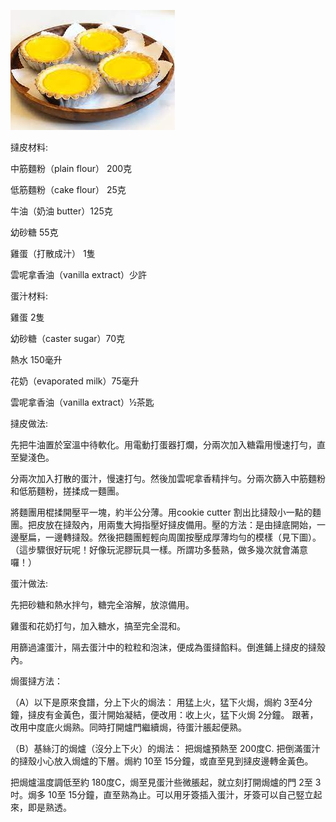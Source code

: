 ![image](https://github.com/alexwan316/Food/blob/main/%E6%88%90%E5%93%81/danta/danta.jpeg)

撻皮材料:

中筋麵粉（plain flour） 200克

低筋麵粉（cake flour） 25克

牛油（奶油 butter）125克

幼砂糖 55克

雞蛋（打散成汁） 1隻

雲呢拿香油（vanilla extract）少許

蛋汁材料:

雞蛋 2隻

幼砂糖（caster sugar）70克

熱水 150毫升

花奶（evaporated milk）75毫升

雲呢拿香油（vanilla extract）½茶匙

撻皮做法:

先把牛油置於室溫中待軟化。用電動打蛋器打爛，分兩次加入糖霜用慢速打勻，直至變淺色。

分兩次加入打散的蛋汁，慢速打勻。然後加雲呢拿香精拌勻。分兩次篩入中筋麵粉和低筋麵粉，搓揉成一麵團。

將麵團用棍揉開壓平一塊，約半公分薄。用cookie cutter 割出比撻殼小一點的麵團。把皮放在撻殼內，用兩隻大拇指壓好撻皮備用。壓的方法：是由撻底開始，一邊壓扁，一邊轉撻殼。然後把麵團輕輕向周圍按壓成厚薄均勻的模樣（見下圖）。（這步驟很好玩呢！好像玩泥膠玩具一樣。所謂功多藝熟，做多幾次就會滿意囉！）

蛋汁做法:

先把砂糖和熱水拌勻，糖完全溶解，放涼備用。

雞蛋和花奶打勻，加入糖水，搞至完全混和。

用篩過濾蛋汁，隔去蛋汁中的粒粒和泡沫，便成為蛋撻餡料。倒進鋪上撻皮的撻殼內。

焗蛋撻方法：

（A）以下是原來食譜，分上下火的焗法：
用猛上火，猛下火焗，焗約 3至4分鐘，撻皮有金黃色，蛋汁開始凝結，便改用：收上火，猛下火焗 2分鐘。
跟著，改用中度底火焗熟。同時打開爐門繼續焗，待蛋汁脹起便熟。

（B）基絲汀的焗爐（沒分上下火）的焗法：
把焗爐預熱至 200度C. 把倒滿蛋汁的撻殼小心放入焗爐的下層。焗約 10至 15分鐘，或直至見到撻皮邊轉金黃色。

把焗爐溫度調低至約 180度C，焗至見蛋汁些微脹起，就立刻打開焗爐的門 2至 3吋。焗多 10至 15分鐘，直至熟為止。可以用牙簽插入蛋汁，牙簽可以自己竪立起來，即是熟透。
